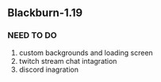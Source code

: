 ## Blackburn-1.19


### NEED TO DO

1. custom backgrounds and loading screen
2. twitch stream chat intagration
3. discord inagration
